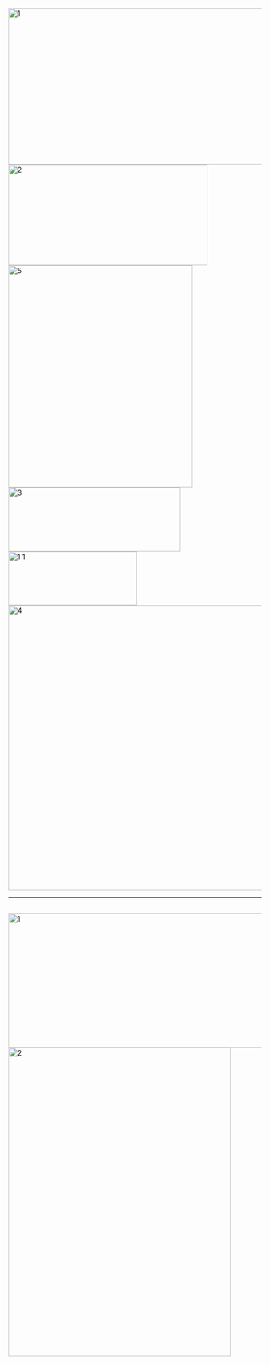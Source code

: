 <img width="862" height="311" alt="1" src="https://github.com/user-attachments/assets/1fda784b-a018-4d3e-aa94-5263b71ee2de" />
<br>

<img width="396" height="201" alt="2" src="https://github.com/user-attachments/assets/90026748-ee41-45c3-9a15-1c249290a1b3" />
<br>

<img width="366" height="442" alt="5" src="https://github.com/user-attachments/assets/04c85f37-0273-4537-af4e-8265be4d0efb" />
<br>

<img width="342" height="128" alt="3" src="https://github.com/user-attachments/assets/e60bc89d-2ee5-4dd6-8ef1-b80fb4189647" />
<br>

<img width="255" height="107" alt="1 1" src="https://github.com/user-attachments/assets/d9c312fa-2a47-4f78-8173-425b31238985" />
<br>

<img width="598" height="568" alt="4" src="https://github.com/user-attachments/assets/abe2ad8c-3c40-4355-b0f2-ccbe1b3f9930" />


---

<br>

<img width="888" height="267" alt="1" src="https://github.com/user-attachments/assets/65fd7316-d835-4a4a-b6aa-9722ade9cb2a" />

<br>

<img width="442" height="615" alt="2" src="https://github.com/user-attachments/assets/f14e34a8-372b-4bdc-808a-7ff926f9dce4" />
